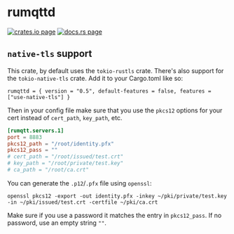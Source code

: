 # rumqttd

[![crates.io page](https://img.shields.io/crates/v/rumqttd.svg)](https://crates.io/crates/rumqttd)
[![docs.rs page](https://docs.rs/rumqttd/badge.svg)](https://docs.rs/rumqttd)

## `native-tls` support

This crate, by default uses the `tokio-rustls` crate. There's also support for the `tokio-native-tls` crate.
Add it to your Cargo.toml like so:

```
rumqttd = { version = "0.5", default-features = false, features = ["use-native-tls"] }
```

Then in your config file make sure that you use the `pkcs12` options for your cert instead of `cert_path`, `key_path`, etc.

```toml
[rumqtt.servers.1]
port = 8883
pkcs12_path = "/root/identity.pfx"
pkcs12_pass = ""
# cert_path = "/root/issued/test.crt"
# key_path = "/root/private/test.key"
# ca_path = "/root/ca.crt"
```

You can generate the `.p12`/`.pfx` file using `openssl`:

```
openssl pkcs12 -export -out identity.pfx -inkey ~/pki/private/test.key -in ~/pki/issued/test.crt -certfile ~/pki/ca.crt
```

Make sure if you use a password it matches the entry in `pkcs12_pass`. If no password, use an empty string `""`.